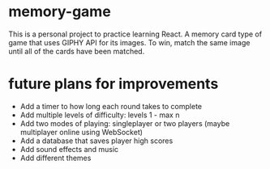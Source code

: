# memory-game
This is a personal project to practice learning React. A memory card type of game that uses GIPHY API for its images. To win, match the same image until all of the cards have been matched. 

# future plans for improvements
- Add a timer to how long each round takes to complete
- Add multiple levels of difficulty: levels 1 - max n
- Add two modes of playing: singleplayer or two players (maybe multiplayer online using WebSocket)
- Add a database that saves player high scores
- Add sound effects and music
- Add different themes




